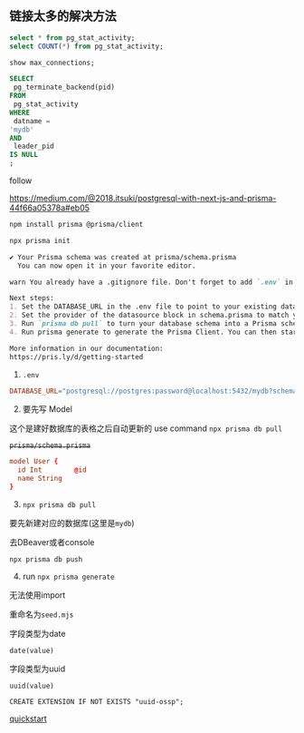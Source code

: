 ## 链接太多的解决方法

```sql
select * from pg_stat_activity;
select COUNT(*) from pg_stat_activity;
```

```sql
show max_connections;
```

```sql
SELECT
 pg_terminate_backend(pid)
FROM
 pg_stat_activity
WHERE
 datname = 
'mydb'
AND
 leader_pid 
IS NULL
;
```

follow 

https://medium.com/@2018.itsuki/postgresql-with-next-js-and-prisma-44f66a05378a#eb05

```sh
npm install prisma @prisma/client
```

```sh
npx prisma init
```

```md
✔ Your Prisma schema was created at prisma/schema.prisma
  You can now open it in your favorite editor.

warn You already have a .gitignore file. Don't forget to add `.env` in it to not commit any private information.

Next steps:
1. Set the DATABASE_URL in the .env file to point to your existing database. If your database has no tables yet, read https://pris.ly/d/getting-started
2. Set the provider of the datasource block in schema.prisma to match your database: postgresql, mysql, sqlite, sqlserver, mongodb or cockroachdb.
3. Run `prisma db pull` to turn your database schema into a Prisma schema.
4. Run prisma generate to generate the Prisma Client. You can then start querying your database.

More information in our documentation:
https://pris.ly/d/getting-started
```

1. `.env`

```conf
DATABASE_URL="postgresql://postgres:password@localhost:5432/mydb?schema=public"
```

2. 要先写 Model

这个是建好数据库的表格之后自动更新的
use command `npx prisma db pull`

~~`prisma/schema.prisma`~~
```conf
model User {
  id Int        @id
  name String
}
```

3. `npx prisma db pull`

要先新建对应的数据库(这里是`mydb`)

去DBeaver或者console

`npx prisma db push`



4. run `npx prisma generate`


无法使用import

重命名为`seed.mjs`

字段类型为date

`date(value)`

字段类型为uuid

`uuid(value)`

`CREATE EXTENSION IF NOT EXISTS "uuid-ossp";`

[quickstart](https://www.prisma.io/docs/getting-started/quickstart)

